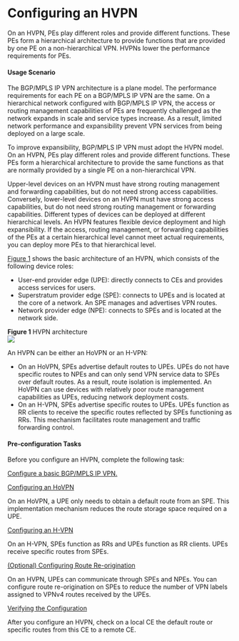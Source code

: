 Configuring an HVPN
===================

On an HVPN, PEs play different roles and provide different functions. These PEs form a hierarchical architecture to provide functions that are provided by one PE on a non-hierarchical VPN. HVPNs lower the performance requirements for PEs.

#### Usage Scenario

The BGP/MPLS IP VPN architecture is a plane model. The performance requirements for each PE on a BGP/MPLS IP VPN are the same. On a hierarchical network configured with BGP/MPLS IP VPN, the access or routing management capabilities of PEs are frequently challenged as the network expands in scale and service types increase. As a result, limited network performance and expansibility prevent VPN services from being deployed on a large scale.

To improve expansibility, BGP/MPLS IP VPN must adopt the HVPN model. On an HVPN, PEs play different roles and provide different functions. These PEs form a hierarchical architecture to provide the same functions as that are normally provided by a single PE on a non-hierarchical VPN.

Upper-level devices on an HVPN must have strong routing management and forwarding capabilities, but do not need strong access capabilities. Conversely, lower-level devices on an HVPN must have strong access capabilities, but do not need strong routing management or forwarding capabilities. Different types of devices can be deployed at different hierarchical levels. An HVPN features flexible device deployment and high expansibility. If the access, routing management, or forwarding capabilities of the PEs at a certain hierarchical level cannot meet actual requirements, you can deploy more PEs to that hierarchical level.

[Figure 1](#EN-US_CONCEPT_0172369400__fig_dc_vrp_mpls-l3vpn-v4_cfg_016401) shows the basic architecture of an HVPN, which consists of the following device roles:

* User-end provider edge (UPE): directly connects to CEs and provides access services for users.
* Superstratum provider edge (SPE): connects to UPEs and is located at the core of a network. An SPE manages and advertises VPN routes.
* Network provider edge (NPE): connects to SPEs and is located at the network side.

**Figure 1** HVPN architecture  
![](images/fig_dc_vrp_mpls-l3vpn-v4_cfg_016401.png)  

An HVPN can be either an HoVPN or an H-VPN:

* On an HoVPN, SPEs advertise default routes to UPEs. UPEs do not have specific routes to NPEs and can only send VPN service data to SPEs over default routes. As a result, route isolation is implemented. An HoVPN can use devices with relatively poor route management capabilities as UPEs, reducing network deployment costs.
* On an H-VPN, SPEs advertise specific routes to UPEs. UPEs function as RR clients to receive the specific routes reflected by SPEs functioning as RRs. This mechanism facilitates route management and traffic forwarding control.


#### Pre-configuration Tasks

Before you configure an HVPN, complete the following task:

[Configure a basic BGP/MPLS IP VPN.](dc_vrp_mpls-l3vpn-v4_cfg_0154.html)


[Configuring an HoVPN](../../../../software/nev8r10_vrpv8r16/user/vrp/dc_vrp_mpls-l3vpn-v4_cfg_0165.html)

On an HoVPN, a UPE only needs to obtain a default route from an SPE. This implementation mechanism reduces the route storage space required on a UPE.

[Configuring an H-VPN](../../../../software/nev8r10_vrpv8r16/user/vrp/dc_vrp_mpls-l3vpn-v4_cfg_0166.html)

On an H-VPN, SPEs function as RRs and UPEs function as RR clients. UPEs receive specific routes from SPEs.

[(Optional) Configuring Route Re-origination](../../../../software/nev8r10_vrpv8r16/user/vrp/dc_vrp_mpls-l3vpn-v4_cfg_0177.html)

On an HVPN, UPEs can communicate through SPEs and NPEs. You can configure route re-origination on SPEs to reduce the number of VPN labels assigned to VPNv4 routes received by the UPEs.

[Verifying the Configuration](../../../../software/nev8r10_vrpv8r16/user/vrp/dc_vrp_mpls-l3vpn-v4_cfg_0167.html)

After you configure an HVPN, check on a local CE the default route or specific routes from this CE to a remote CE.